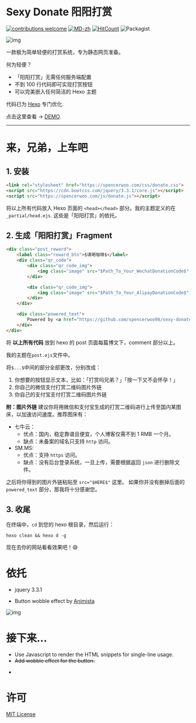 # Sexy Donate 阳阳打赏

[![contributions welcome](https://img.shields.io/badge/contributions-welcome-brightgreen.svg?style=flat)](https://github.com/dwyl/esta/issues)
[![MD-zh](https://img.shields.io/badge/README-Chinese-ff69b4.svg)](https://github.com/spencerwoo98/sexy-donate/blob/master/README-zh.md)
[![HitCount](http://hits.dwyl.io/spencerwoo98/sexy-donate.svg)](http://hits.dwyl.io/spencerwoo98/sexy-donate)
![Packagist](https://img.shields.io/packagist/l/doctrine/orm.svg?style=flat-square)

![img](https://i.loli.net/2018/03/14/5aa8c027b2460.gif)

一款极为简单轻便的打赏系统，专为静态网页准备。

何为轻便？

- 「阳阳打赏」无需任何服务端配置
- 不到 100 行代码即可实现打赏按钮
- 可以完美嵌入任何简洁的 Hexo 主题

代码已为 [Hexo](https://hexo.io) 专门优化.

点击这里查看 -> [DEMO](https://spencerwoo.com).

---

# 来，兄弟，上车吧

## 1. 安装

``` html
<link rel="stylesheet" href="https://spencerwoo.com/css/donate.css">
<script src="https://cdn.bootcss.com/jquery/3.3.1/core.js"></script>
<script src="https://spencerwoo.com/js/donate.js"></script>
```
将以上所有代码放入 Hexo 页面的 `<head></head>` 部分。我的主题定义的在 `_partial/head.ejs`.
这些是「阳阳打赏」的依托。

## 2. 生成「阳阳打赏」Fragment
```html
<div class="post_reward">
    <label class="reward_btn">$请喝咖啡$</label>
    <div class="qr_code">
        <div class="qr_code_img">
            <img class="image" src="$Path_To_Your_WechatDonationCode$" title="WeChat">
        </div>

        <div class="qr_code_img">
            <img class="image" src="$Path_To_Your_AlipayDonationCode$" title="AliPay">
        </div>
    </div>

    <div class="powered_text">
        Powered by <a href="https://github.com/spencerwoo98/sexy-donate">SexyDonate</a>
    </div>
</div>

```
将 **以上所有代码** 放到 hexo 的 post 页面每篇博文下，comment 部分以上。

我的主题在`post.ejs`文件中。

将`$...$`中间的部分全部更改，分别改成：
1. 你想要的按钮显示文本，比如：「打赏吗兄弟？」「按一下又不会怀孕！」
2. 你自己的微信支付打赏二维码图片外链
3. 你自己的支付宝支付打赏二维码图片外链

**附：图片外链**
建议你将用微信和支付宝生成的打赏二维码进行上传至国内某图床，以加速访问速度。推荐图床有：
- 七牛云：
    - 优点：国内，稳定靠谱且便宜，个人博客仅需不到 1 RMB 一个月。
    - 缺点：未备案的域名只支持 `http` 访问。
- SM.MS:
    - 优点：支持 `https` 访问。
    - 缺点：没有后台登录系统，一旦上传，需要根据返回 `json` 进行删除文件。

之后将你得到的图片外链粘贴至 `src="$HERE$"` 这里。
如果你并没有删掉后面的 `powered_text` 部分，那我将十分感谢您。

## 3. 收尾
在终端中，`cd` 到您的 hexo 根目录，然后运行：
```shell
hexo clean && hexo d -g
```
现在去你的网站看看效果吧！:smile:

# 依托

- jquery 3.3.1

- Button wobble effect by [Animista](http://animista.net/)

![img](https://i.loli.net/2018/03/14/5aa8bc4b20774.jpg)

# 接下来...

- Use Javascript to render the HTML snippets for single-line usage.
- ~~Add wobble effect for the button.~~
- ~~~Add Chinese Version README~~~

# 许可

[MIT License](https://opensource.org/licenses/MIT)
